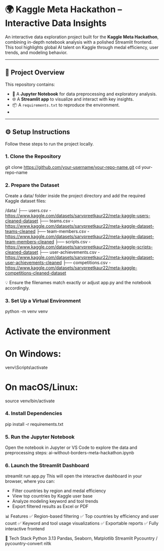 # 🌍 Kaggle Meta Hackathon – Interactive Data Insights

An interactive data exploration project built for the **Kaggle Meta Hackathon**, combining in-depth notebook analysis with a polished Streamlit frontend. This tool highlights global AI talent on Kaggle through medal efficiency, user trends, and modeling behavior.

---

## 📁 Project Overview

This repository contains:

- 📓 A **Jupyter Notebook** for data preprocessing and exploratory analysis.
- 🌐 A **Streamlit app** to visualize and interact with key insights.
- 📦 A `requirements.txt` to reproduce the environment.
- 
---

## ⚙️ Setup Instructions

Follow these steps to run the project locally.

### 1. Clone the Repository
git clone https://github.com/your-username/your-repo-name.git
cd your-repo-name

### 2. Prepare the Dataset
Create a data/ folder inside the project directory and add the required Kaggle dataset files:

/data/
├── users.csv - https://www.kaggle.com/datasets/sarvpreetkaur22/meta-kaggle-users-cleaned-dataset
├── teams.csv - https://www.kaggle.com/datasets/sarvpreetkaur22/meta-kaggle-dataset-teams-cleaned
├── team-members.csv - https://www.kaggle.com/datasets/sarvpreetkaur22/meta-kaggle-dataset-team-members-cleaned
├── scripts.csv - https://www.kaggle.com/datasets/sarvpreetkaur22/meta-kaggle-scripts-cleaned-dataset
├── user-achievements.csv - https://www.kaggle.com/datasets/sarvpreetkaur22/meta-kaggle-dataset-user-achievements-cleaned
├── competitions.csv - https://www.kaggle.com/datasets/sarvpreetkaur22/meta-kaggle-competitions-cleaned-dataset

💡 Ensure the filenames match exactly or adjust app.py and the notebook accordingly.

### 3. Set Up a Virtual Environment
python -m venv venv
# Activate the environment
# On Windows:
venv\Scripts\activate
# On macOS/Linux:
source venv/bin/activate

### 4. Install Dependencies
pip install -r requirements.txt

### 5. Run the Jupyter Notebook 
Open the notebook in Jupyter or VS Code to explore the data and preprocessing steps:
ai-without-borders-meta-hackathon.ipynb

### 6. Launch the Streamlit Dashboard
streamlit run app.py
This will open the interactive dashboard in your browser, where you can:
* Filter countries by region and medal efficiency
* View top countries by Kaggle user base
* Analyze modeling keyword and tool trends
* Export filtered results as Excel or PDF

📊 Features
✅ Region-based filtering
✅ Top countries by efficiency and user count
✅ Keyword and tool usage visualizations
✅ Exportable reports
✅ Fully interactive frontend

🧪 Tech Stack
Python 3.13
Pandas, Seaborn, Matplotlib
Streamlit
Pycountry / pycountry-convert
nltk
